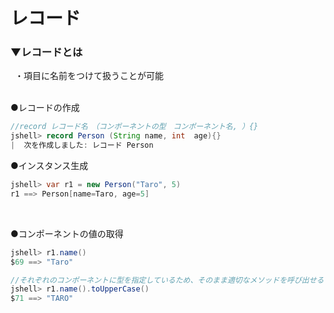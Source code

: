 # レコード

### ▼レコードとは
&ensp;・項目に名前をつけて扱うことが可能<br>
<br>

●レコードの作成<br>
```java
//record レコード名　（コンポーネントの型　コンポーネント名, ）{}
jshell> record Person (String name, int  age){}
|  次を作成しました: レコード Person

```

●インスタンス生成<br>
```java
jshell> var r1 = new Person("Taro", 5)
r1 ==> Person[name=Taro, age=5]
```
<br>

●コンポーネントの値の取得<br>
```java
jshell> r1.name()
$69 ==> "Taro"

//それぞれのコンポーネントに型を指定しているため、そのまま適切なメソッドを呼び出せる
jshell> r1.name().toUpperCase()
$71 ==> "TARO"
```
<br>
